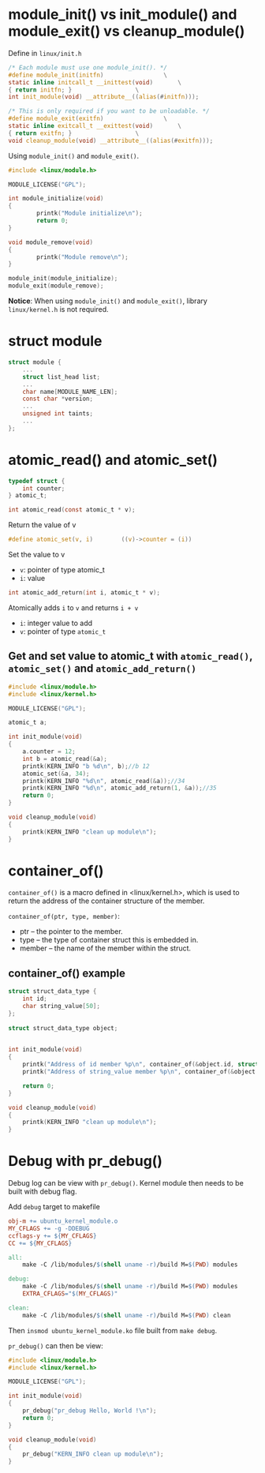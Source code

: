 # module_init() vs init_module() and module_exit() vs cleanup_module()

Define in ``linux/init.h``

```c
/* Each module must use one module_init(). */
#define module_init(initfn)                 \
static inline initcall_t __inittest(void)       \
{ return initfn; }                  \
int init_module(void) __attribute__((alias(#initfn)));

/* This is only required if you want to be unloadable. */
#define module_exit(exitfn)                 \
static inline exitcall_t __exittest(void)       \
{ return exitfn; }                  \
void cleanup_module(void) __attribute__((alias(#exitfn)));
```

Using ``module_init()`` and ``module_exit()``.

```c
#include <linux/module.h>

MODULE_LICENSE("GPL");

int module_initialize(void)
{
        printk("Module initialize\n");
        return 0;
}

void module_remove(void)
{
        printk("Module remove\n");
}

module_init(module_initialize);
module_exit(module_remove);
```
**Notice**: When using ``module_init()`` and ``module_exit()``, library ``linux/kernel.h`` is not required.

# struct module

```c
struct module {
    ...
    struct list_head list;
    ...
    char name[MODULE_NAME_LEN];
    const char *version;
    ...
    unsigned int taints;
    ...
};
```

# atomic_read() and atomic_set()

```c
typedef struct {
	int counter;
} atomic_t;
```

```c
int atomic_read(const atomic_t * v);
```

Return the value of v

```c
#define atomic_set(v, i)        ((v)->counter = (i))
```

Set the value to v

* ``v``: pointer of type atomic_t
* ``i``: value

```c
int atomic_add_return(int i, atomic_t * v);
```
Atomically adds ``i`` to ``v`` and returns ``i + v``

* ``i``: integer value to add
* ``v``: pointer of type ``atomic_t``

## Get and set value to atomic_t with ``atomic_read()``, ``atomic_set()`` and ``atomic_add_return()``

```c
#include <linux/module.h>
#include <linux/kernel.h>

MODULE_LICENSE("GPL");

atomic_t a;

int init_module(void)
{
	a.counter = 12;
	int b = atomic_read(&a);
	printk(KERN_INFO "b %d\n", b);//b 12
	atomic_set(&a, 34);
	printk(KERN_INFO "%d\n", atomic_read(&a));//34
	printk(KERN_INFO "%d\n", atomic_add_return(1, &a));//35
	return 0;
}

void cleanup_module(void)
{
	printk(KERN_INFO "clean up module\n");
}
```

# container_of()

``container_of()`` is a macro defined in <linux/kernel.h>, which is used to return the address of the container structure of the member.

``container_of(ptr, type, member)``:

* ptr – the pointer to the member.
* type – the type of container struct this is embedded in.
* member – the name of the member within the struct.

## container_of() example

```c
struct struct_data_type {
	int id;
	char string_value[50];
};
    
struct struct_data_type object;
    

int init_module(void)
{    
    printk("Address of id member %p\n", container_of(&object.id, struct struct_data_type, id));
    printk("Address of string_value member %p\n", container_of(&object.string_value, struct struct_data_type, string_value));

	return 0;
}

void cleanup_module(void)
{   
	printk(KERN_INFO "clean up module\n");
}
```

# Debug with pr_debug()

Debug log can be view with ``pr_debug()``. Kernel module then needs to be built with debug flag.

Add ``debug`` target to makefile

```Makefile
obj-m += ubuntu_kernel_module.o
MY_CFLAGS += -g -DDEBUG
ccflags-y += ${MY_CFLAGS}
CC += ${MY_CFLAGS}

all:
	make -C /lib/modules/$(shell uname -r)/build M=$(PWD) modules

debug:
	make -C /lib/modules/$(shell uname -r)/build M=$(PWD) modules 
	EXTRA_CFLAGS="$(MY_CFLAGS)"

clean:
	make -C /lib/modules/$(shell uname -r)/build M=$(PWD) clean
```

Then ``insmod ubuntu_kernel_module.ko`` file built from  ``make debug``.

``pr_debug()`` can then be view:

```c
#include <linux/module.h>
#include <linux/kernel.h>

MODULE_LICENSE("GPL");

int init_module(void)
{
    pr_debug("pr_debug Hello, World !\n");
    return 0;
}

void cleanup_module(void)
{
    pr_debug("KERN_INFO clean up module\n");
}
```
